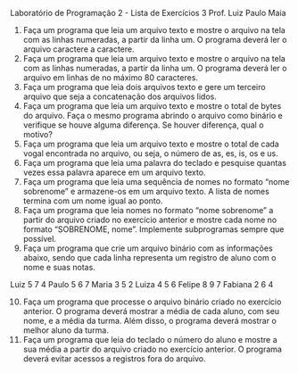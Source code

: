Laboratório  de Programação 2 - Lista de Exercícios 3
Prof. Luiz Paulo Maia 

1.	Faça um programa que leia um arquivo texto e mostre o arquivo na tela com as linhas numeradas, a partir da linha um. O programa deverá ler o arquivo caractere a caractere.
2.	Faça um programa que leia um arquivo texto e mostre o arquivo na tela com as linhas numeradas, a partir da linha um. O programa deverá ler o arquivo em linhas de no máximo 80 caracteres.
3.	Faça um programa que leia dois arquivos texto e gere um terceiro arquivo que seja a concatenação dos arquivos lidos.
4.	Faça um programa que leia um arquivo texto e mostre o total de bytes do arquivo. Faça o mesmo programa abrindo o arquivo como binário e verifique se houve alguma diferença. Se houver diferença, qual o motivo?
5.	Faça um programa que leia um arquivo texto e mostre o total de cada vogal encontrada no arquivo, ou seja, o número de as, es, is, os e us.
6.	Faça um programa que leia uma palavra do teclado e pesquise quantas vezes essa palavra aparece em um arquivo texto.
7.	Faça um programa que leia uma sequência de nomes no formato “nome sobrenome” e armazene-os em um arquivo texto. A lista de nomes termina com um nome igual ao ponto.
8.	Faça um programa que leia nomes no formato “nome sobrenome” a partir do arquivo criado no exercício anterior e mostre cada nome no formato “SOBRENOME, nome”. Implemente subprogramas sempre que possível.
9.	Faça um programa que crie um arquivo binário com as informações abaixo, sendo que cada linha representa um registro de aluno com o nome e suas notas. 

Luiz      5  7  4 
Paulo    5  6  7 
Maria    3  5  2
Luiza    4  5  6 
Felipe    8  9  7
Fabiana 2  6  4
	
10.	Faça um programa que processe o arquivo binário criado no exercício anterior. O programa deverá mostrar a média de cada aluno, com seu nome, e a média da turma. Além disso, o programa deverá mostrar o melhor aluno da turma.
11.	Faça um programa que leia do teclado o número do aluno e mostre a sua média a partir do arquivo criado no exercício anterior. O programa deverá evitar acessos a registros fora do arquivo.

